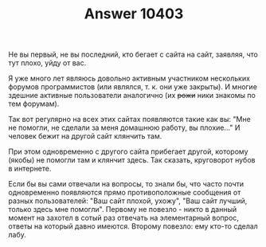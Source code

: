 ﻿---
title: "Answer 10403"
se.owner.user_id: 184217
se.owner.display_name: "Alexander Petrov"
se.owner.link: "https://ru.meta.stackoverflow.com/users/184217/alexander-petrov"
se.answer_id: 10403
se.question_id: 10398
se.post_type: answer
se.is_accepted: False
---
<p>Не вы первый, не вы последний, кто бегает с сайта на сайт, заявляя, что тут плохо, уйду от вас.</p>

<p>Я уже много лет являюсь довольно активным участником нескольких форумов программистов (или являлся, т. к. они уже закрыты). И многие здешние активные пользователи аналогично (их <strike>рожи</strike> ники знакомы по тем форумам).</p>

<p>Так вот регулярно на всех этих сайтах появляются такие как вы: "Мне не помогли, не сделали за меня домашнюю работу, вы плохие..." И человек бежит на другой сайт клянчить там.</p>

<p>При этом одновременно с другого сайта прибегает другой, которому (якобы) не помогли там и клянчит здесь. Так сказать, круговорот нубов в интернете.</p>

<p>Если бы вы сами отвечали на вопросы, то знали бы, что часто почти одновременно появляются прямо противоположные сообщения от разных пользователей: "Ваш сайт плохой, ухожу", "Ваш сайт лучший, только здесь мне помогли". Первому не повезло - никто в данный момент на захотел в сотый раз отвечать на элементарный вопрос, ответы на который давно имеются. Второму повезло: ему кто-то сделал лабу.</p>
